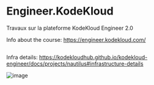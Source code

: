 # Engineer.KodeKloud
Travaux sur la plateforme KodeKloud Engineer 2.0



Info about the course: https://engineer.kodekloud.com/
##
Infra details: https://kodekloudhub.github.io/kodekloud-engineer/docs/projects/nautilus#infrastructure-details

![image](https://github.com/user-attachments/assets/8dd355d8-31ca-4e19-96a6-f6a7bc1108ed)
